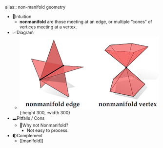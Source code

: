 alias:: non-manifold geometry

- 🧠Intuition
	- **nonmanifold** are those meeting at an edge, or multiple “cones” of vertices meeting at a vertex.
- 📈Diagram
	- ![name](../assets/nonmanifold.png){:height 300, :width 300}
- 🕳Pitfalls / Cons
	- 📌Why not Nonmanifold?
		- Not easy to process.
- 🌓Complement
	- [[manifold]]